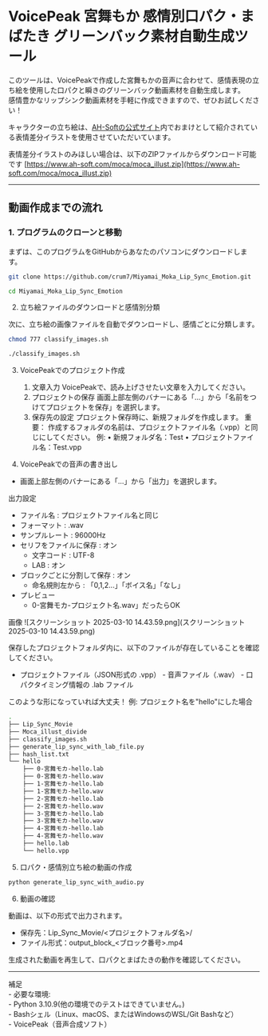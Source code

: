 # VoicePeak 宮舞もか 感情別口パク・まばたき グリーンバック素材自動生成ツール

このツールは、VoicePeakで作成した宮舞もかの音声に合わせて、感情表現の立ち絵を使用した口パクと瞬きのグリーンバック動画素材を自動生成します。  
感情豊かなリップシンク動画素材を手軽に作成できますので、ぜひお試しください！  
  
キャラクターの立ち絵は、[AH-Softの公式サイト](https://www.ah-soft.com/moca/)内でおまけとして紹介されている表情差分イラストを使用させていただいています。    
  
表情差分イラストのみほしい場合は、以下のZIPファイルからダウンロード可能です
[https://www.ah-soft.com/moca/moca_illust.zip](https://www.ah-soft.com/moca/moca_illust.zip)

---

## 動画作成までの流れ

### 1. プログラムのクローンと移動
  
まずは、このプログラムをGitHubからあなたのパソコンにダウンロードします。  

```sh
git clone https://github.com/crum7/Miyamai_Moka_Lip_Sync_Emotion.git
```
  
```sh
cd Miyamai_Moka_Lip_Sync_Emotion
```
  
2. 立ち絵ファイルのダウンロードと感情別分類  
  
次に、立ち絵の画像ファイルを自動でダウンロードし、感情ごとに分類します。  
```sh
chmod 777 classify_images.sh
```
  
```sh
./classify_images.sh
```
  
3. VoicePeakでのプロジェクト作成
	1.	文章入力
      VoicePeakで、読み上げさせたい文章を入力してください。
	2.	プロジェクトの保存
      画面上部左側のバナーにある「…」から「名前をつけてプロジェクトを保存」を選択します。
	3.	保存先の設定
      プロジェクト保存時に、新規フォルダを作成します。
      重要： 作成するフォルダの名前は、プロジェクトファイル名（.vpp）と同じにしてください。
例:
	•	新規フォルダ名：Test
	•	プロジェクトファイル名：Test.vpp

4. VoicePeakでの音声の書き出し
- 画面上部左側のバナーにある「…」から「出力」を選択します。

出力設定
- ファイル名 : プロジェクトファイル名と同じ
- フォーマット : .wav
- サンプルレート : 96000Hz
- セリフをファイルに保存 : オン
   - 文字コード :  UTF-8
   - LAB : オン
- ブロックごとに分割して保存 : オン
   - 命名規則左から : 「0,1,2...」「ボイス名」「なし」
- プレビュー
   - 0-宮舞モカ-プロジェクト名.wav」だったらOK

画像
![スクリーンショット 2025-03-10 14.43.59.png](スクリーンショット 2025-03-10 14.43.59.png)


保存したプロジェクトフォルダ内に、以下のファイルが存在していることを確認してください。
   - プロジェクトファイル（JSON形式の .vpp）
	-	音声ファイル（.wav）
	-	口パクタイミング情報の .lab ファイル

このような形になっていれば大丈夫！
例: プロジェクト名を"hello"にした場合
```sh
.
├── Lip_Sync_Movie
├── Moca_illust_divide
├── classify_images.sh
├── generate_lip_sync_with_lab_file.py
├── hash_list.txt
└── hello
    ├── 0-宮舞モカ-hello.lab
    ├── 0-宮舞モカ-hello.wav
    ├── 1-宮舞モカ-hello.lab
    ├── 1-宮舞モカ-hello.wav
    ├── 2-宮舞モカ-hello.lab
    ├── 2-宮舞モカ-hello.wav
    ├── 3-宮舞モカ-hello.lab
    ├── 3-宮舞モカ-hello.wav
    ├── 4-宮舞モカ-hello.lab
    ├── 4-宮舞モカ-hello.wav
    ├── hello.lab
    └── hello.vpp
```

5. 口パク・感情別立ち絵の動画の作成
```sh
python generate_lip_sync_with_audio.py
```

6. 動画の確認

動画は、以下の形式で出力されます。  
- 保存先：Lip_Sync_Movie/<プロジェクトフォルダ名>/  
- ファイル形式：output_block_<ブロック番号>.mp4  

生成された動画を再生して、口パクとまばたきの動作を確認してください。

---

補足  
	- 必要な環境:  
	- Python 3.10.9(他の環境でのテストはできていません。)  
	- Bashシェル（Linux、macOS、またはWindowsのWSL/Git Bashなど）  
	- VoicePeak（音声合成ソフト）  


